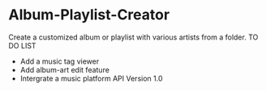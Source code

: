 # Album-Playlist-Creator
Create a customized album or playlist with various artists from a folder.
TO DO LIST
- Add a music tag viewer
- Add album-art edit feature
- Intergrate a music platform API
Version 1.0
